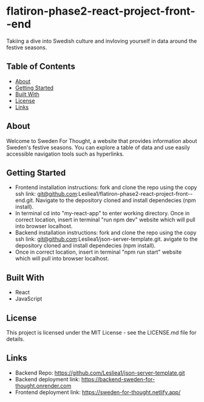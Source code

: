 # flatiron-phase2-react-project-front--end

Takiing a dive into Swedish culture and invloving yourself in data around the festive seasons.

## Table of Contents

- [About](#about)
- [Getting Started](#getting-started)
- [Built With](#built-with)
- [License](#license)
- [Links](#Links)

## About

Welcome to Sweden For Thought, a website that provides information about Sweden's festive seasons. You can explore a table of data and use easily accessible navigation tools such as hyperlinks.

## Getting Started

- Frontend installation instructions: fork and clone the repo using the copy ssh link: git@github.com:Lesliea1/flatiron-phase2-react-project-front--end.git. Navigate to the depository cloned and install dependecies (npm install). 
- In terminal cd into "my-react-app" to enter working directory. Once in correct location, insert in terminal "run npm dev" website which will pull into browser localhost.
- Backend installation instructions: fork and clone the repo using the copy ssh link: git@github.com:Lesliea1/json-server-template.git. avigate to the depository cloned and install dependecies (npm install).
- Once in correct location, insert in terminal "npm run start" website which will pull into browser localhost.




## Built With

- React
- JavaScript

## License
This project is licensed under the MIT License - see the LICENSE.md file for details.

## Links
- Backend Repo: https://github.com/Lesliea1/json-server-template.git
- Backend deployment link: https://backend-sweden-for-thought.onrender.com
- Frontend deployment link: https://sweden-for-thought.netlify.app/
